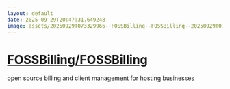 ```yaml
---
layout: default
date: 2025-09-29T20:47:31.649248
image: assets/20250929T073329966--FOSSBilling--FOSSBilling--20250929T073813166--cropped.png
---
```


# [FOSSBilling/FOSSBilling](https://github.com/FOSSBilling/FOSSBilling)

open source billing and client management for hosting businesses
